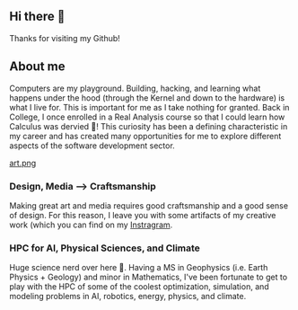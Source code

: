## Hi there 👋

Thanks for visiting my Github! 

## About me

Computers are my playground. Building, hacking, and learning what happens under the hood (through the Kernel and down to the hardware) is what I live for. This is important for me as I take nothing for granted. Back in College, I once enrolled in a Real Analysis course so that I could learn how Calculus was dervied 🤯! This curiosity has been a defining characteristic in my career and has created many opportunities for me to explore different aspects of the software development sector.

[art.png](./art.png)

### Design, Media --> Craftsmanship
Making great art and media requires good craftsmanship and a good sense of design. For this reason, I leave you with some artifacts of my creative work (which you can find on my [Instragram](https://www.instagram.com/miklumba/).

### HPC for AI, Physical Sciences, and Climate
Huge science nerd over here 🙂. Having a MS in Geophysics (i.e. Earth Physics + Geology) and minor in Mathematics, I've been fortunate to get to play with the HPC of some of the coolest optimization, simulation, and modeling problems in AI, robotics, energy, physics, and climate.




<!--
**miclomba/miclomba** is a ✨ _special_ ✨ repository because its `README.md` (this file) appears on your GitHub profile.

Here are some ideas to get you started:

- 🔭 I’m currently working on ...
- 🌱 I’m currently learning ...
- 👯 I’m looking to collaborate on ...
- 🤔 I’m looking for help with ...
- 💬 Ask me about ...
- 📫 How to reach me: ...
- 😄 Pronouns: ...
- ⚡ Fun fact: ...
-->

